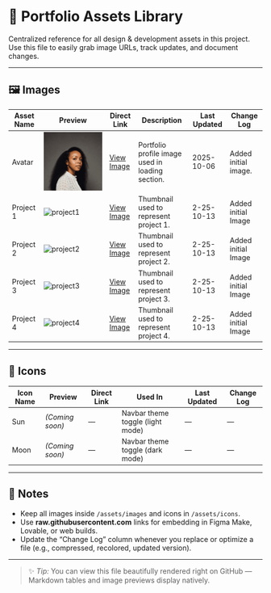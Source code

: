 # 🧱 Portfolio Assets Library

Centralized reference for all design & development assets in this project.  
Use this file to easily grab image URLs, track updates, and document changes.

---

## 🖼️ Images

| Asset Name | Preview | Direct Link | Description | Last Updated | Change Log |
|-------------|----------|--------------|--------------|---------------|-------------|
| Avatar | ![Avatar](https://raw.githubusercontent.com/GreenyNg/my-portfolio/18126f99d89a0233cb03950439618ff5edfba2c3/assets/images/Avatar.png) | [View Image](https://github.com/GreenyNg/my-portfolio/blob/main/assets/images/Avatar.png) | Portfolio profile image used in loading section. | 2025-10-06 | Added initial image. |
| Project 1 | ![project1]() | [View Image](https://github.com/GreenyNg/my-portfolio/blob/main/assets/images/project1.png) | Thumbnail used to represent project 1. | 2-25-10-13 | Added initial Image |
| Project 2 | ![project2]() | [View Image](https://github.com/GreenyNg/my-portfolio/blob/main/assets/images/project2.png) | Thumbnail used to represent project 2. | 2-25-10-13 | Added initial Image |
| Project 3 | ![project3]() | [View Image](https://github.com/GreenyNg/my-portfolio/blob/main/assets/images/project3.png) | Thumbnail used to represent project 3. | 2-25-10-13 | Added initial Image |
| Project 4 | ![project4]() | [View Image](https://github.com/GreenyNg/my-portfolio/blob/main/assets/images/project4.png) | Thumbnail used to represent project 4. | 2-25-10-13 | Added initial Image |


---

## 🧭 Icons

| Icon Name | Preview | Direct Link | Used In | Last Updated | Change Log |
|------------|----------|--------------|----------|---------------|-------------|
| Sun | *(Coming soon)* | — | Navbar theme toggle (light mode) | — | — |
| Moon | *(Coming soon)* | — | Navbar theme toggle (dark mode) | — | — |

---

## 🧰 Notes
- Keep all images inside `/assets/images` and icons in `/assets/icons`.
- Use **raw.githubusercontent.com** links for embedding in Figma Make, Lovable, or web builds.
- Update the “Change Log” column whenever you replace or optimize a file (e.g., compressed, recolored, updated version).

---

> ✨ *Tip:* You can view this file beautifully rendered right on GitHub — Markdown tables and image previews display natively.
